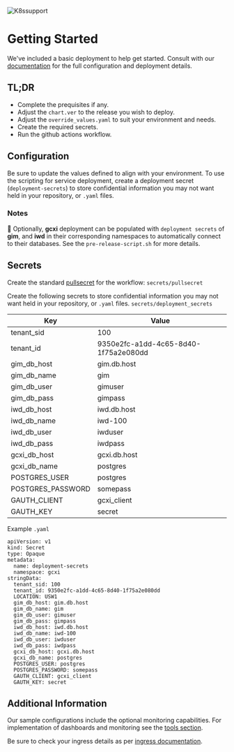 ![K8ssupport](https://badgen.net/badge/supported%20K8s%20release/1.22/cyan)
# Getting Started
We've included a basic deployment to help get started.
Consult with our [documentation](https://all.docs.genesys.com/PEC-REP/Current/GCXIPEGuide/Overview) for the full configuration and deployment details.

## TL;DR
- Complete the prequisites if any.
- Adjust the `chart.ver` to the release you wish to deploy.
- Adjust the `override_values.yaml` to suit your environment and needs.
- Create the required secrets.
- Run the github actions workflow.

## Configuration

Be sure to update the values defined to align with your environment.
To use the scripting for service deployment, create a deployment secret (`deployment-secrets`) to store confidential information you may not want held in your repository, or `.yaml` files. 

### Notes
:memo: Optionally, **gcxi** deployment can be populated with `deployment secrets` of **gim**, and **iwd** in their corresponding namespaces to automatically connect to their databases. See the `pre-release-script.sh` for more details.

## Secrets 
Create the standard [pullsecret](../#-considerations) for the workflow: 
`secrets/pullsecret`

Create the following secrets to store confidential information you may not want held in your repository, or `.yaml` files. 
`secrets/deployment_secrets`


|Key|Value|
|-|-|
tenant_sid| 100
tenant_id| 9350e2fc-a1dd-4c65-8d40-1f75a2e080dd
gim_db_host| gim.db.host
gim_db_name| gim
gim_db_user| gimuser
gim_db_pass| gimpass
iwd_db_host| iwd.db.host
iwd_db_name| iwd-100
iwd_db_user| iwduser
iwd_db_pass| iwdpass
gcxi_db_host| gcxi.db.host
gcxi_db_name| postgres
POSTGRES_USER| postgres
POSTGRES_PASSWORD| somepass
GAUTH_CLIENT| gcxi_client
GAUTH_KEY| secret



Example `.yaml`
```
apiVersion: v1
kind: Secret
type: Opaque
metadata:
  name: deployment-secrets
  namespace: gcxi
stringData:
  tenant_sid: 100
  tenant_id: 9350e2fc-a1dd-4c65-8d40-1f75a2e080dd
  LOCATION: USW1
  gim_db_host: gim.db.host
  gim_db_name: gim
  gim_db_user: gimuser
  gim_db_pass: gimpass
  iwd_db_host: iwd.db.host
  iwd_db_name: iwd-100
  iwd_db_user: iwduser
  iwd_db_pass: iwdpass
  gcxi_db_host: gcxi.db.host
  gcxi_db_name: postgres
  POSTGRES_USER: postgres
  POSTGRES_PASSWORD: somepass
  GAUTH_CLIENT: gcxi_client
  GAUTH_KEY: secret

```
 

## Additional Information

Our sample configurations include the optional monitoring capabilities. For implementation of dashboards and monitoring see the [tools section](/tools).

Be sure to check your ingress details as per [ingress documentation](/doc/ingress.md).
